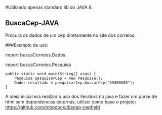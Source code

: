 #Utilizado apenas standard lib do JAVA 8.
## BuscaCep-JAVA
Procura os dados de um cep diretamente no site dos correios.

###Exemplo de uso:
<p>import buscaCorreios.Dados.</p>
<p>import buscaCorreios.Pesquisa</p>


    public static void main(String[] args) {
        Pesquisa pesquisarCep = new Pesquisa();
        Dados resultado = pesquisarCep.buscarCep("39400500");
    }

A ideia inicial era realizar o uso dos iterators no java e fazer um parse de html sem dependencias externas, utilizei como base o projeto:
https://github.com/mbodock/django-cepfield
